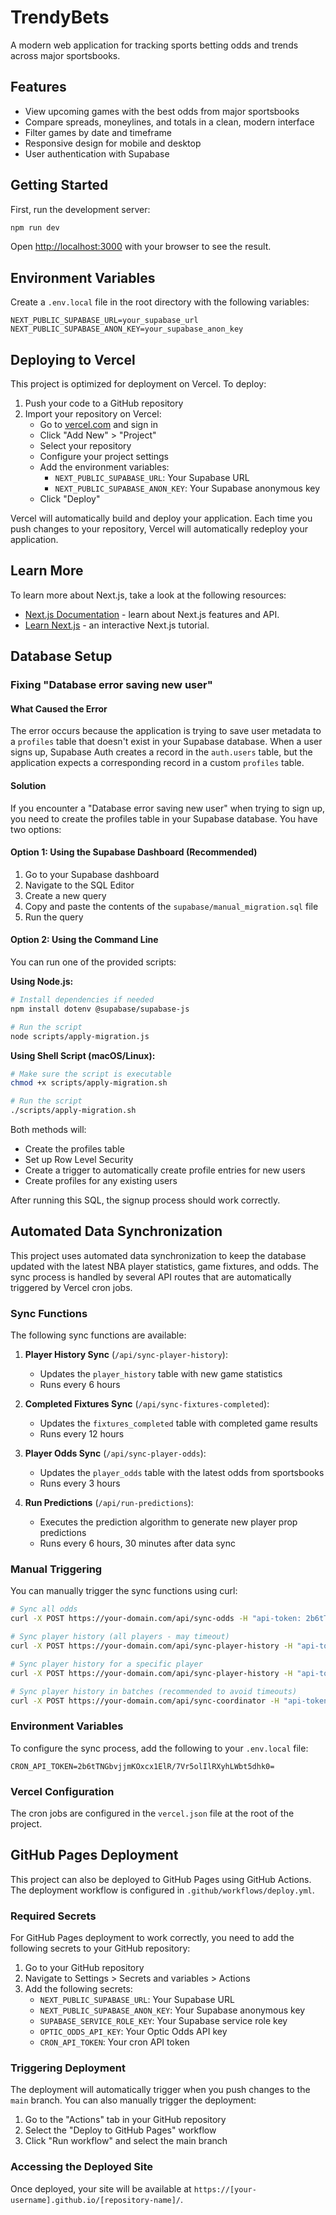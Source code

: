 # TrendyBets

A modern web application for tracking sports betting odds and trends across major sportsbooks.

## Features

- View upcoming games with the best odds from major sportsbooks
- Compare spreads, moneylines, and totals in a clean, modern interface
- Filter games by date and timeframe
- Responsive design for mobile and desktop
- User authentication with Supabase

## Getting Started

First, run the development server:

```bash
npm run dev
```

Open [http://localhost:3000](http://localhost:3000) with your browser to see the result.

## Environment Variables

Create a `.env.local` file in the root directory with the following variables:

```
NEXT_PUBLIC_SUPABASE_URL=your_supabase_url
NEXT_PUBLIC_SUPABASE_ANON_KEY=your_supabase_anon_key
```

## Deploying to Vercel

This project is optimized for deployment on Vercel. To deploy:

1. Push your code to a GitHub repository
2. Import your repository on Vercel:
   - Go to [vercel.com](https://vercel.com) and sign in
   - Click "Add New" > "Project"
   - Select your repository
   - Configure your project settings
   - Add the environment variables:
     - `NEXT_PUBLIC_SUPABASE_URL`: Your Supabase URL
     - `NEXT_PUBLIC_SUPABASE_ANON_KEY`: Your Supabase anonymous key
   - Click "Deploy"

Vercel will automatically build and deploy your application. Each time you push changes to your repository, Vercel will automatically redeploy your application.

## Learn More

To learn more about Next.js, take a look at the following resources:

- [Next.js Documentation](https://nextjs.org/docs) - learn about Next.js features and API.
- [Learn Next.js](https://nextjs.org/learn) - an interactive Next.js tutorial.

## Database Setup

### Fixing "Database error saving new user"

#### What Caused the Error

The error occurs because the application is trying to save user metadata to a `profiles` table that doesn't exist in your Supabase database. When a user signs up, Supabase Auth creates a record in the `auth.users` table, but the application expects a corresponding record in a custom `profiles` table.

#### Solution

If you encounter a "Database error saving new user" when trying to sign up, you need to create the profiles table in your Supabase database. You have two options:

#### Option 1: Using the Supabase Dashboard (Recommended)

1. Go to your Supabase dashboard
2. Navigate to the SQL Editor
3. Create a new query
4. Copy and paste the contents of the `supabase/manual_migration.sql` file
5. Run the query

#### Option 2: Using the Command Line

You can run one of the provided scripts:

**Using Node.js:**
```bash
# Install dependencies if needed
npm install dotenv @supabase/supabase-js

# Run the script
node scripts/apply-migration.js
```

**Using Shell Script (macOS/Linux):**
```bash
# Make sure the script is executable
chmod +x scripts/apply-migration.sh

# Run the script
./scripts/apply-migration.sh
```

Both methods will:
- Create the profiles table
- Set up Row Level Security
- Create a trigger to automatically create profile entries for new users
- Create profiles for any existing users

After running this SQL, the signup process should work correctly.

## Automated Data Synchronization

This project uses automated data synchronization to keep the database updated with the latest NBA player statistics, game fixtures, and odds. The sync process is handled by several API routes that are automatically triggered by Vercel cron jobs.

### Sync Functions

The following sync functions are available:

1. **Player History Sync** (`/api/sync-player-history`):
   - Updates the `player_history` table with new game statistics
   - Runs every 6 hours

2. **Completed Fixtures Sync** (`/api/sync-fixtures-completed`):
   - Updates the `fixtures_completed` table with completed game results
   - Runs every 12 hours

3. **Player Odds Sync** (`/api/sync-player-odds`):
   - Updates the `player_odds` table with the latest odds from sportsbooks
   - Runs every 3 hours

4. **Run Predictions** (`/api/run-predictions`):
   - Executes the prediction algorithm to generate new player prop predictions
   - Runs every 6 hours, 30 minutes after data sync

### Manual Triggering

You can manually trigger the sync functions using curl:

```bash
# Sync all odds
curl -X POST https://your-domain.com/api/sync-odds -H "api-token: 2b6tTNGbvjjmKOxcx1ElR/7Vr5olIlRXyhLWbt5dhk0="

# Sync player history (all players - may timeout)
curl -X POST https://your-domain.com/api/sync-player-history -H "api-token: 2b6tTNGbvjjmKOxcx1ElR/7Vr5olIlRXyhLWbt5dhk0="

# Sync player history for a specific player
curl -X POST https://your-domain.com/api/sync-player-history -H "api-token: 2b6tTNGbvjjmKOxcx1ElR/7Vr5olIlRXyhLWbt5dhk0=" -H "Content-Type: application/json" -d '{"player_id": 123}'

# Sync player history in batches (recommended to avoid timeouts)
curl -X POST https://your-domain.com/api/sync-coordinator -H "api-token: 2b6tTNGbvjjmKOxcx1ElR/7Vr5olIlRXyhLWbt5dhk0="
```

### Environment Variables

To configure the sync process, add the following to your `.env.local` file:

```
CRON_API_TOKEN=2b6tTNGbvjjmKOxcx1ElR/7Vr5olIlRXyhLWbt5dhk0=
```

### Vercel Configuration

The cron jobs are configured in the `vercel.json` file at the root of the project.

## GitHub Pages Deployment

This project can also be deployed to GitHub Pages using GitHub Actions. The deployment workflow is configured in `.github/workflows/deploy.yml`.

### Required Secrets

For GitHub Pages deployment to work correctly, you need to add the following secrets to your GitHub repository:

1. Go to your GitHub repository
2. Navigate to Settings > Secrets and variables > Actions
3. Add the following secrets:
   - `NEXT_PUBLIC_SUPABASE_URL`: Your Supabase URL
   - `NEXT_PUBLIC_SUPABASE_ANON_KEY`: Your Supabase anonymous key
   - `SUPABASE_SERVICE_ROLE_KEY`: Your Supabase service role key
   - `OPTIC_ODDS_API_KEY`: Your Optic Odds API key
   - `CRON_API_TOKEN`: Your cron API token

### Triggering Deployment

The deployment will automatically trigger when you push changes to the `main` branch. You can also manually trigger the deployment:

1. Go to the "Actions" tab in your GitHub repository
2. Select the "Deploy to GitHub Pages" workflow
3. Click "Run workflow" and select the main branch

### Accessing the Deployed Site

Once deployed, your site will be available at `https://[your-username].github.io/[repository-name]/`.
